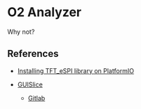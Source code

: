 # O2 Analyzer

Why not? 



## References

* [Installing TFT_eSPI library on PlatformIO](https://github.com/Bodmer/TFT_eSPI/wiki/Installing-on-PlatformIO)

* [GUISlice](https://www.impulseadventure.com/elec/guislice-gui.html)
    * [Gitlab](https://github.com/ImpulseAdventure/GUIslice)
    